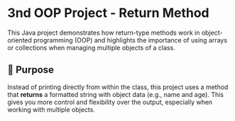 # 3nd OOP Project - Return Method

This Java project demonstrates how return-type methods work in object-oriented programming (OOP) and highlights the importance of using arrays or collections when managing multiple objects of a class.

## 🧠 Purpose

Instead of printing directly from within the class, this project uses a method that **returns** a formatted string with object data (e.g., name and age). This gives you more control and flexibility over the output, especially when working with multiple objects.
